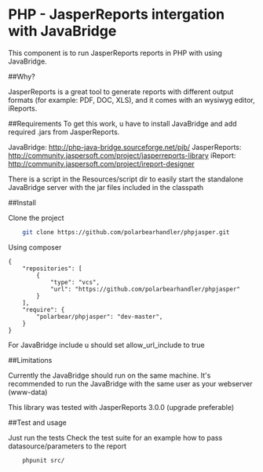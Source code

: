 PHP - JasperReports intergation with JavaBridge
====
This component is to run JasperReports reports in PHP with using JavaBridge.

##Why?

JasperReports is a great tool to generate reports with different output formats (for example: PDF, DOC, XLS),
and it comes with an wysiwyg editor, iReports.

##Requirements
To get this work, u have to install JavaBridge and add required .jars from JasperReports.

JavaBridge: http://php-java-bridge.sourceforge.net/pjb/
JasperReports: http://community.jaspersoft.com/project/jasperreports-library
iReport: http://community.jaspersoft.com/project/ireport-designer

There is a script in the Resources/script dir to easily start the standalone JavaBridge server with the jar files included in the classpath

##Install

Clone the project
```BASH
    git clone https://github.com/polarbearhandler/phpjasper.git
```

Using composer
```YML
{
    "repositories": [
        {
            "type": "vcs",
            "url": "https://github.com/polarbearhandler/phpjasper"
        }
    ],
    "require": {
        "polarbear/phpjasper": "dev-master",
    }
}
```
For JavaBridge include u should set allow_url_include to true

##Limitations

Currently the JavaBridge should run on the same machine.
It's recommended to run the JavaBridge with the same user as your webserver (www-data)

This library was tested with JasperReports 3.0.0 (upgrade preferable)

##Test and usage

Just run the tests
Check the test suite for an example how to pass datasource/parameters to the report

```BASH
    phpunit src/
```
